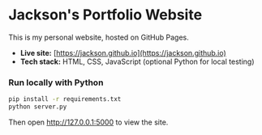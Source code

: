 # Jackson's Portfolio Website

This is my personal website, hosted on GitHub Pages.

- **Live site:** [https://jackson.github.io](https://jackson.github.io)
- **Tech stack:** HTML, CSS, JavaScript (optional Python for local testing)

### Run locally with Python
```bash
pip install -r requirements.txt
python server.py
```
Then open http://127.0.0.1:5000 to view the site.
